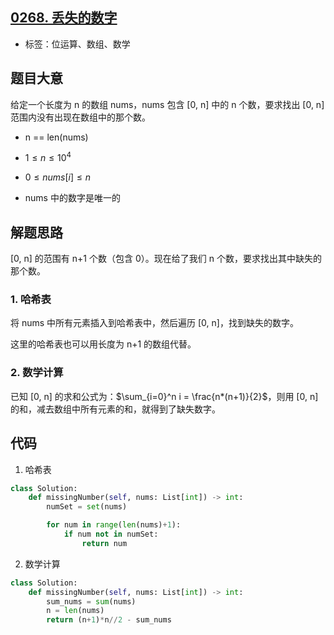 ## [0268. 丢失的数字](https://leetcode-cn.com/problems/missing-number/)

- 标签：位运算、数组、数学

## 题目大意

给定一个长度为 n 的数组 nums，nums 包含 [0, n] 中的 n 个数，要求找出 [0, n] 范围内没有出现在数组中的那个数。

- n == len(nums)

- $1 \le n \le 10^4$

- $0 \le nums[i] \le n$

- nums 中的数字是唯一的

  

## 解题思路

[0, n] 的范围有 n+1 个数（包含 0）。现在给了我们 n 个数，要求找出其中缺失的那个数。

### 1. 哈希表

将 nums 中所有元素插入到哈希表中，然后遍历 [0, n]，找到缺失的数字。

这里的哈希表也可以用长度为 n+1 的数组代替。

### 2. 数学计算

已知 [0, n] 的求和公式为：$\sum_{i=0}^n i = \frac{n*(n+1)}{2}$，则用 [0, n] 的和，减去数组中所有元素的和，就得到了缺失数字。

## 代码

1. 哈希表
```Python
class Solution:
    def missingNumber(self, nums: List[int]) -> int:
        numSet = set(nums)

        for num in range(len(nums)+1):
            if num not in numSet:
                return num
```

2. 数学计算
```Python
class Solution:
    def missingNumber(self, nums: List[int]) -> int:
        sum_nums = sum(nums)
        n = len(nums)
        return (n+1)*n//2 - sum_nums
```


